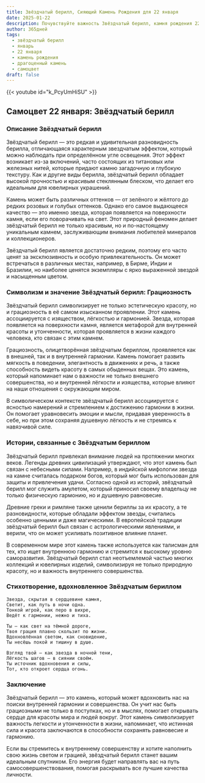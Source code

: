 ```yaml
---
title: Звёздчатый берилл, Сияющий Камень Рождения для 22 января
date: 2025-01-22
description: Почувствуйте важность Звёздчатый берилл, камня рождения 22 января, который символизирует Грациозность. Пусть его красота и значение осветят ваш день.
author: 365дней
tags:
  - звёздчатый берилл
  - январь
  - 22 января
  - камень рождения
  - драгоценный камень
  - самоцвет
draft: false
---
```


{{< youtube id="k_PcyUmHiSU" >}}

## Самоцвет 22 января: Звёздчатый берилл

### Описание Звёздчатый берилл

Звёздчатый берилл — это редкая и удивительная разновидность берилла, отличающаяся характерным звездчатым эффектом, который можно наблюдать при определённом угле освещения. Этот эффект возникает из-за включений, часто состоящих из титановых или железных нитей, которые придают камню загадочную и глубокую текстуру. Как и другие виды берилла, звёздчатый берилл обладает высокой прочностью и красивым стеклянным блеском, что делает его идеальным для ювелирных украшений.

Камень может быть различных оттенков — от зелёного и жёлтого до редких розовых и голубых оттенков. Однако его самое выдающееся качество — это именно звезда, которая появляется на поверхности камня, если его поворачивать на свет. Этот природный феномен делает звёздчатый берилл не только красивым, но и по-настоящему уникальным камнем, заслуживающим внимания любителей минералов и коллекционеров.

Звёздчатый берилл является достаточно редким, поэтому его часто ценят за эксклюзивность и особую привлекательность. Он может встречаться в различных местах, например, в Бирме, Индии и Бразилии, но наиболее ценятся экземпляры с ярко выраженной звездой и насыщенным цветом.

### Символизм и значение Звёздчатый берилл: Грациозность

Звёздчатый берилл символизирует не только эстетическую красоту, но и грациозность в её самом изысканном проявлении. Этот камень ассоциируется с изяществом, лёгкостью и гармонией. Звезда, которая появляется на поверхности камня, является метафорой для внутренней красоты и утонченности, которая проявляется в жизни каждого человека, кто связан с этим камнем.

Грациозность, олицетворённая звёздчатым бериллом, проявляется как в внешней, так и в внутренней гармонии. Камень помогает развить мягкость в поведении, элегантность в движениях и речь, а также способность видеть красоту в самых обыденных вещах. Это камень, который напоминает нам о важности не только внешнего совершенства, но и внутренней лёгкости и изящества, которые влияют на наши отношения с окружающим миром.

В символическом контексте звёздчатый берилл ассоциируется с ясностью намерений и стремлением к достижению гармонии в жизни. Он помогает уравновесить эмоции и мысли, придавая уверенность в себе, но при этом сохраняя душевную лёгкость и не стремясь к навязчивой силе.

### Истории, связанные с Звёздчатым бериллом

Звёздчатый берилл привлекал внимание людей на протяжении многих веков. Легенды древних цивилизаций утверждают, что этот камень был связан с небесными силами. Например, в индийской мифологии звезда на камне считалась подарком богов, который мог быть использован для защиты и привлечения удачи. Согласно одной из историй, звёздчатый берилл мог служить амулетом, который приносил своему владельцу не только физическую гармонию, но и душевную равновесие.

Древние греки и римляне также ценили бериллы за их красоту, а те разновидности, которые обладали эффектом звезды, считались особенно ценными и даже магическими. В европейской традиции звёздчатый берилл был связан с астрологическими явлениями, и верили, что он может усиливать позитивное влияние планет.

В современном мире этот камень также используется как талисман для тех, кто ищет внутреннюю гармонию и стремится к высокому уровню саморазвития. Звёздчатый берилл стал неотъемлемой частью многих коллекций и ювелирных изделий, символизируя не только природную красоту, но и важность внутреннего совершенства.

### Стихотворение, вдохновленное Звёздчатым бериллом

	Звезда, скрытая в сердцевине камня,  
	Светит, как путь в ночи одна.  
	Тонкой игрой, как перо в вихре,  
	Ведёт к гармонии, нежно и тиха.
	
	Ты – как свет на тёмной дороге,  
	Твоя грация плавно скользит по жизни.  
	Вдохновлённая светом, как сновидение,  
	Ты несёшь покой и тишину в душе.
	
	Взгляд твой – как звезда в ночной тени,  
	Лёгкость шагов — в сиянии своём.  
	Ты источник вдохновения и силы,  
	Тот, кто откроет сердца огонь.

### Заключение

Звёздчатый берилл — это камень, который может вдохновить нас на поиски внутренней гармонии и совершенства. Он учит нас быть грациозными не только в поступках, но и в мыслях, помогает открывать сердце для красоты мира и людей вокруг. Этот камень символизирует важность легкости и утонченности в жизни, напоминает, что истинная сила и красота заключаются в способности сохранять равновесие и гармонию.

Если вы стремитесь к внутреннему совершенству и хотите наполнить свою жизнь светом и грацией, звёздчатый берилл станет вашим идеальным спутником. Его энергия будет направлять вас на путь самосовершенствования, помогая раскрывать все лучшие качества личности.